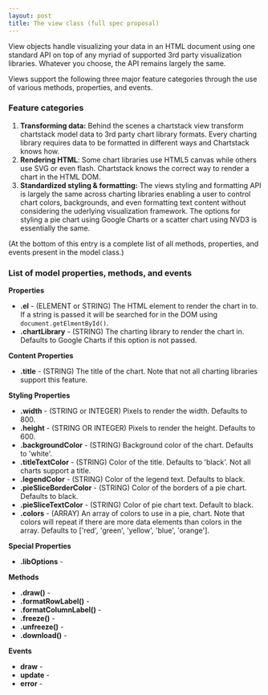 ```yaml
---
layout: post
title: The view class (full spec proposal)
---
```


View objects handle visualizing your data in an HTML document using one standard API on top of any myriad of supported 3rd party visualization libraries.  Whatever you choose, the API remains largely the same.

Views support the following three major feature categories through the use of various methods, properties, and events.

### Feature categories
1. **Transforming data:** Behind the scenes a chartstack view transform chartstack model data to 3rd party chart library formats.  Every charting library requires data to be formatted in different ways and Chartstack knows how.
2. **Rendering HTML**: Some chart libraries use HTML5 canvas while others use SVG or even flash.  Chartstack knows the correct way to render a chart in the HTML DOM.
3. **Standardized styling & formatting:** The views styling and formatting API is largely the same across charting libraries enabling a user to control chart colors, backgrounds, and even formatting text content without considering the uderlying visualization framework.  The options for styling a pie chart using Google Charts or a scatter chart using NVD3 is essentially the same.

(At the bottom of this entry is a complete list of all methods, properties, and events present in the model class.)

### List of model properties, methods, and events

**Properties**
- **.el** - (ELEMENT or STRING) The HTML element to render the chart in to.  If a string is passed it will be searched for in the DOM using `document.getElmentById()`.
- **.chartLibrary** - (STRING) The charting library to render the chart in. Defaults to Google Charts if this option is not passed.

**Content Properties**
- **.title** - (STRING) The title of the chart. Note that not all charting libraries support this feature.

**Styling Properties**
- **.width** - (STRING or INTEGER) Pixels to render the width. Defaults to 800.
- **.height** - (STRING OR INTEGER) Pixels to render the height. Defaults to 600.
- **.backgroundColor** - (STRING) Background color of the chart. Defaults to 'white'.
- **.titleTextColor** - (STRING) Color of the title. Defaults to 'black'. Not all charts support a title.
- **.legendColor** - (STRING) Color of the legend text. Defaults to black.
- **.pieSliceBorderColor** - (STRING) Color of the borders of a pie chart. Defaults to black.
- **.pieSliceTextColor** - (STRING) Color of pie chart text. Default to black.
- **.colors** - (ARRAY) An array of colors to use in a pie, chart. Note that colors will repeat if there are more data elements than colors in the array. Defaults to ['red', 'green', 'yellow', 'blue', 'orange'].

**Special Properties**
- **.libOptions** -

**Methods**

- **.draw()** -
- **.formatRowLabel()** -
- **.formatColumnLabel()** -
- **.freeze()** -
- **.unfreeze()** -
- **.download()** -

**Events**

- **draw** -
- **update** -
- **error** -

